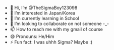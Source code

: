 - 👋 Hi, I’m @TheSigmaBoy123098
- 👀 I’m interested in Japan/Korea
- 🌱 I’m currently learning in School
- 💞️ I’m looking to collaborate on not someone -_-
- 📫 How to reach me with my gmail of course
- 😄 Pronouns: He/Him
- ⚡ Fun fact: I was uhhh Sigma? Maybe :)

<!---
TheSigmaBoy123098/TheSigmaBoy123098 is a ✨ special ✨ repository because its `README.md` (this file) appears on your GitHub profile.
You can click the Preview link to take a look at your changes.
--->

